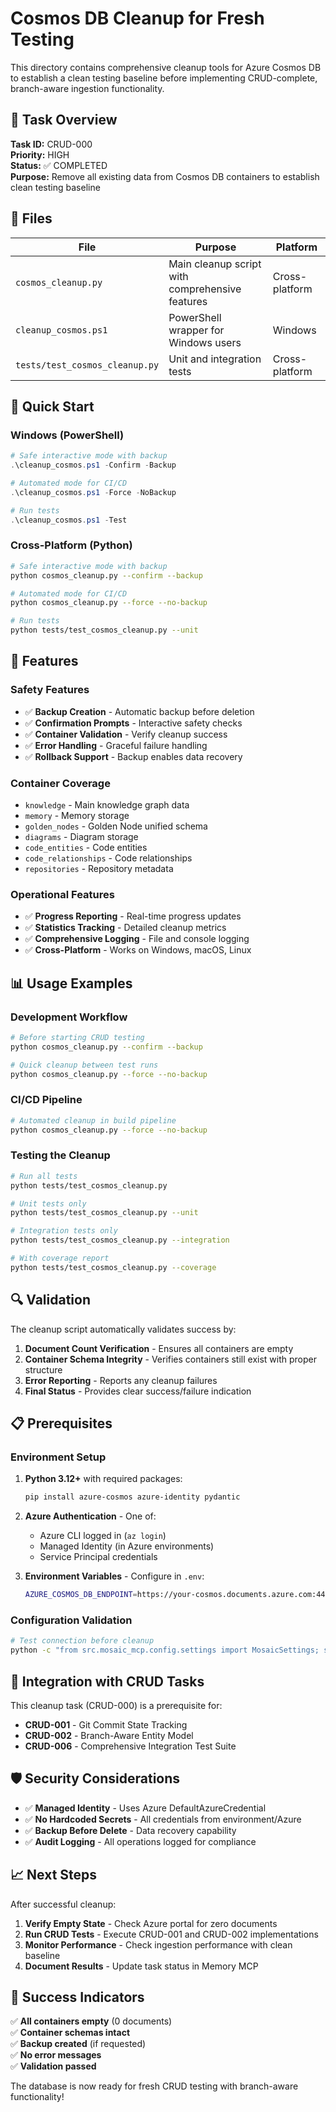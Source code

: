 # Cosmos DB Cleanup for Fresh Testing

This directory contains comprehensive cleanup tools for Azure Cosmos DB to establish a clean testing baseline before implementing CRUD-complete, branch-aware ingestion functionality.

## 🎯 Task Overview

**Task ID:** CRUD-000  
**Priority:** HIGH  
**Status:** ✅ COMPLETED  
**Purpose:** Remove all existing data from Cosmos DB containers to establish clean testing baseline

## 📁 Files

| File | Purpose | Platform |
|------|---------|----------|
| `cosmos_cleanup.py` | Main cleanup script with comprehensive features | Cross-platform |
| `cleanup_cosmos.ps1` | PowerShell wrapper for Windows users | Windows |
| `tests/test_cosmos_cleanup.py` | Unit and integration tests | Cross-platform |

## 🚀 Quick Start

### Windows (PowerShell)
```powershell
# Safe interactive mode with backup
.\cleanup_cosmos.ps1 -Confirm -Backup

# Automated mode for CI/CD
.\cleanup_cosmos.ps1 -Force -NoBackup

# Run tests
.\cleanup_cosmos.ps1 -Test
```

### Cross-Platform (Python)
```bash
# Safe interactive mode with backup
python cosmos_cleanup.py --confirm --backup

# Automated mode for CI/CD  
python cosmos_cleanup.py --force --no-backup

# Run tests
python tests/test_cosmos_cleanup.py --unit
```

## 🔧 Features

### Safety Features
- ✅ **Backup Creation** - Automatic backup before deletion
- ✅ **Confirmation Prompts** - Interactive safety checks
- ✅ **Container Validation** - Verify cleanup success
- ✅ **Error Handling** - Graceful failure handling
- ✅ **Rollback Support** - Backup enables data recovery

### Container Coverage
- `knowledge` - Main knowledge graph data
- `memory` - Memory storage
- `golden_nodes` - Golden Node unified schema
- `diagrams` - Diagram storage
- `code_entities` - Code entities
- `code_relationships` - Code relationships  
- `repositories` - Repository metadata

### Operational Features
- ✅ **Progress Reporting** - Real-time progress updates
- ✅ **Statistics Tracking** - Detailed cleanup metrics
- ✅ **Comprehensive Logging** - File and console logging
- ✅ **Cross-Platform** - Works on Windows, macOS, Linux

## 📊 Usage Examples

### Development Workflow
```bash
# Before starting CRUD testing
python cosmos_cleanup.py --confirm --backup

# Quick cleanup between test runs
python cosmos_cleanup.py --force --no-backup
```

### CI/CD Pipeline
```bash
# Automated cleanup in build pipeline
python cosmos_cleanup.py --force --no-backup
```

### Testing the Cleanup
```bash
# Run all tests
python tests/test_cosmos_cleanup.py

# Unit tests only
python tests/test_cosmos_cleanup.py --unit

# Integration tests only  
python tests/test_cosmos_cleanup.py --integration

# With coverage report
python tests/test_cosmos_cleanup.py --coverage
```

## 🔍 Validation

The cleanup script automatically validates success by:

1. **Document Count Verification** - Ensures all containers are empty
2. **Container Schema Integrity** - Verifies containers still exist with proper structure
3. **Error Reporting** - Reports any cleanup failures
4. **Final Status** - Provides clear success/failure indication

## 📋 Prerequisites

### Environment Setup
1. **Python 3.12+** with required packages:
   ```bash
   pip install azure-cosmos azure-identity pydantic
   ```

2. **Azure Authentication** - One of:
   - Azure CLI logged in (`az login`)
   - Managed Identity (in Azure environments)
   - Service Principal credentials

3. **Environment Variables** - Configure in `.env`:
   ```bash
   AZURE_COSMOS_DB_ENDPOINT=https://your-cosmos.documents.azure.com:443/
   ```

### Configuration Validation
```bash
# Test connection before cleanup
python -c "from src.mosaic_mcp.config.settings import MosaicSettings; s=MosaicSettings(); print(f'Endpoint: {s.azure_cosmos_endpoint}')"
```

## 🔗 Integration with CRUD Tasks

This cleanup task (CRUD-000) is a prerequisite for:

- **CRUD-001** - Git Commit State Tracking
- **CRUD-002** - Branch-Aware Entity Model  
- **CRUD-006** - Comprehensive Integration Test Suite

## 🛡️ Security Considerations

- ✅ **Managed Identity** - Uses Azure DefaultAzureCredential
- ✅ **No Hardcoded Secrets** - All credentials from environment/Azure
- ✅ **Backup Before Delete** - Data recovery capability
- ✅ **Audit Logging** - All operations logged for compliance

## 📈 Next Steps

After successful cleanup:

1. **Verify Empty State** - Check Azure portal for zero documents
2. **Run CRUD Tests** - Execute CRUD-001 and CRUD-002 implementations  
3. **Monitor Performance** - Check ingestion performance with clean baseline
4. **Document Results** - Update task status in Memory MCP

## 🎉 Success Indicators

✅ **All containers empty** (0 documents)  
✅ **Container schemas intact**  
✅ **Backup created** (if requested)  
✅ **No error messages**  
✅ **Validation passed**  

The database is now ready for fresh CRUD testing with branch-aware functionality!
